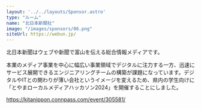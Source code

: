 ```yaml
---
layout: '../../layouts/Sponsor.astro'
type: "ルーム"
name: "北日本新聞社"
image: "/images/sponsors/06.png"
siteUrl: https://webun.jp/
---
```


北日本新聞はウェブや新聞で富山を伝える総合情報メディアです。

本業のメディア事業を中心に幅広い事業領域でデジタルに注力する一方、迅速にサービス展開できるエンジニアリングチームの構築が課題になっています。デジタルやITとの関わりが薄い会社というイメージを変えるため、県内の学生向けに「とやまローカルメディアハッカソン2024」を開催することにしました。

https://kitanippon.connpass.com/event/305581/